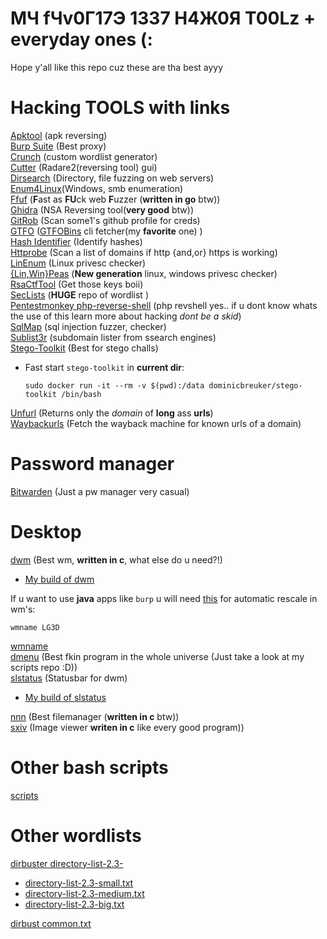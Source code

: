 # MЧ fЧv0Г17Э 1337 H4Ж0Я T00Lz + everyday ones (:

Hope y'all like this repo cuz these are tha best ayyy

# Hacking TOOLS with links
[Apktool](https://github.com/iBotPeaches/Apktool) (apk reversing)  
[Burp Suite](https://portswigger.net/burp/communitydownload) (Best proxy)  
[Crunch](https://github.com/crunchsec/crunch) (custom wordlist generator)  
[Cutter](https://github.com/radareorg/cutter) (Radare2(reversing tool) gui)  
[Dirsearch](https://github.com/maurosoria/dirsearch) (Directory, file fuzzing on web servers)  
[Enum4Linux](https://github.com/portcullislabs/enum4linux)(Windows, smb enumeration)  
[Ffuf](https://github.com/ffuf/ffuf) (**F**ast as **FU**ck web **F**uzzer (**written in go** btw))  
[Ghidra](https://ghidra-sre.org/) (NSA Reversing tool(**very good** btw))  
[GitRob](https://github.com/michenriksen/gitrob) (Scan some1's github profile for creds)  
[GTFO](https://github.com/mzfr/gtfo) ([GTFOBins](https://gtfobins.github.io/) cli fetcher(my **favorite** one) )  
[Hash Identifier](https://github.com/psypanda/hashID) (Identify hashes)  
[Httprobe](https://github.com/tomnomnom/httprobe) (Scan a list of domains if http {and,or} https is working)  
[LinEnum](https://github.com/rebootuser/LinEnum) (Linux privesc checker)  
[{Lin,Win}Peas](https://github.com/carlospolop/privilege-escalation-awesome-scripts-suite) (**New generation** linux, windows privesc checker)  
[RsaCtfTool](https://github.com/Ganapati/RsaCtfTool) (Get those keys boii)  
[SecLists](https://github.com/danielmiessler/SecLists) (**HUGE** repo of wordlist )  
[Pentestmonkey php-reverse-shell](https://github.com/pentestmonkey/php-reverse-shell) (php revshell yes.. if u dont know whats the use of this learn more about hacking *dont be a skid*)  
[SqlMap](https://github.com/sqlmapproject/sqlmap) (sql injection fuzzer, checker)  
[Sublist3r](https://github.com/aboul3la/Sublist3r) (subdomain lister from ssearch engines)  
[Stego-Toolkit](https://github.com/DominicBreuker/stego-toolkit) (Best for stego challs)
- Fast start `stego-toolkit` in **current dir**:
  ```
  sudo docker run -it --rm -v $(pwd):/data dominicbreuker/stego-toolkit /bin/bash
  ```

[Unfurl](https://github.com/tomnomnom/unfurl) (Returns only the *domain* of **long** ass **urls**)  
[Waybackurls](https://github.com/tomnomnom/waybackurls) (Fetch the wayback machine for known urls of a domain)

# Password manager
[Bitwarden](https://bitwarden.com/) (Just a pw manager very casual)


# Desktop
[dwm](https://dwm.suckless.org/) (Best wm, **written in c**, what else do u need?!)
- [My build of dwm](https://github.com/matesz44/dwm)

If u want to use **java** apps like `burp` u will need [this](https://superuser.com/questions/400766/netbeans-java-shows-empty-window-in-tiling-window-manager-awesome-wm) for automatic rescale in wm's: 
```
wmname LG3D
```

[wmname](https://tools.suckless.org/x/wmname/)  
[dmenu](https://tools.suckless.org/dmenu/)  (Best fkin program in the whole universe (Just take a look at my scripts repo :D))  
[slstatus](https://tools.suckless.org/slstatus/) (Statusbar for dwm)
- [My build of slstatus](https://github.com/matesz44/slstatus)  

[nnn](https://github.com/jarun/nnn) (Best filemanager (**written in c** btw))  
[sxiv](https://github.com/muennich/sxiv)  (Image viewer **writen in c** like every good program))


# Other bash scripts
[scripts](https://github.com/matesz44/scripts)  

# Other wordlists

[dirbuster directory-list-2.3-](https://github.com/daviddias/node-dirbuster/tree/master/lists)  
- [directory-list-2.3-small.txt](wordlists/directory-list-2.3-small.txt)
- [directory-list-2.3-medium.txt](wordlists/directory-list-2.3-medium.txt)
- [directory-list-2.3-big.txt](wordlists/directory-list-2.3-big.txt)  

[dirbust common.txt](wordlists/common.txt)

